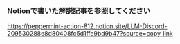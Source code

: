 ### Notionで書いた解説記事を参照してください

https://peppermint-action-812.notion.site/LLM-Discord-209530288e8d80408fc5d1ffe9bd9b47?source=copy_link
